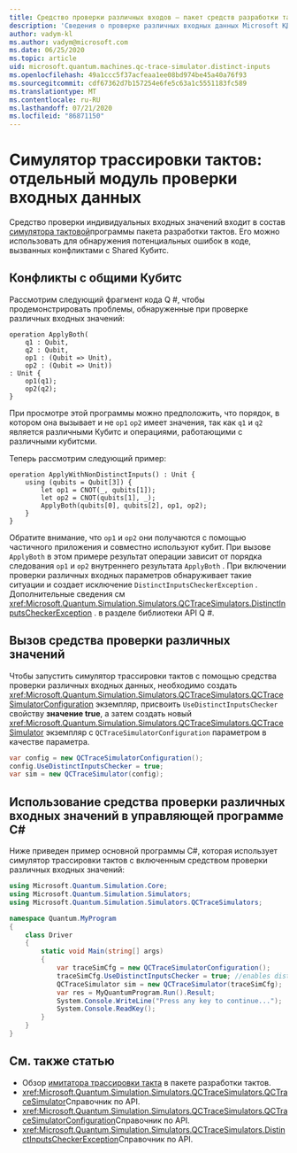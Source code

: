 ```yaml
---
title: Средство проверки различных входов — пакет средств разработки тактов
description: 'Сведения о проверке различных входных данных Microsoft КДК, которая использует симулятор трассировки тактов для проверки кода Q # для потенциальных конфликтов с общими Кубитс.'
author: vadym-kl
ms.author: vadym@microsoft.com
ms.date: 06/25/2020
ms.topic: article
uid: microsoft.quantum.machines.qc-trace-simulator.distinct-inputs
ms.openlocfilehash: 49a1ccc5f37acfeaa1ee08bd974be45a40a76f93
ms.sourcegitcommit: cdf67362d7b157254e6fe5c63a1c5551183fc589
ms.translationtype: MT
ms.contentlocale: ru-RU
ms.lasthandoff: 07/21/2020
ms.locfileid: "86871150"
---
```

# <a name="quantum-trace-simulator-distinct-inputs-checker"></a>Симулятор трассировки тактов: отдельный модуль проверки входных данных

Средство проверки индивидуальных входных значений входит в состав [симулятора тактовой](xref:microsoft.quantum.machines.qc-trace-simulator.intro)программы пакета разработки тактов. Его можно использовать для обнаружения потенциальных ошибок в коде, вызванных конфликтами с Shared Кубитс. 

## <a name="conflicts-with-shared-qubits"></a>Конфликты с общими Кубитс

Рассмотрим следующий фрагмент кода Q #, чтобы продемонстрировать проблемы, обнаруженные при проверке различных входных значений:

```qsharp
operation ApplyBoth(
    q1 : Qubit,
    q2 : Qubit,
    op1 : (Qubit => Unit),
    op2 : (Qubit => Unit))
: Unit {
    op1(q1);
    op2(q2);
}
```

При просмотре этой программы можно предположить, что порядок, в котором она вызывает и не `op1` `op2` имеет значения, так как `q1` и `q2` является различными Кубитс и операциями, работающими с различными кубитсми. 

Теперь рассмотрим следующий пример:

```qsharp
operation ApplyWithNonDistinctInputs() : Unit {
    using (qubits = Qubit[3]) {
        let op1 = CNOT(_, qubits[1]);
        let op2 = CNOT(qubits[1], _);
        ApplyBoth(qubits[0], qubits[2], op1, op2);
    }
}
```

Обратите внимание, что `op1` и `op2` они получаются с помощью частичного приложения и совместно используют кубит. При вызове `ApplyBoth` в этом примере результат операции зависит от порядка следования `op1` и `op2` внутреннего результата `ApplyBoth` . При включении проверки различных входных параметров обнаруживает такие ситуации и создает исключение `DistinctInputsCheckerException` . Дополнительные сведения см <xref:Microsoft.Quantum.Simulation.Simulators.QCTraceSimulators.DistinctInputsCheckerException> . в разделе библиотеки API Q #.

## <a name="invoking-the-distinct-inputs-checker"></a>Вызов средства проверки различных значений

Чтобы запустить симулятор трассировки тактов с помощью средства проверки различных входных данных, необходимо создать <xref:Microsoft.Quantum.Simulation.Simulators.QCTraceSimulators.QCTraceSimulatorConfiguration> экземпляр, присвоить `UseDistinctInputsChecker` свойству **значение true**, а затем создать новый <xref:Microsoft.Quantum.Simulation.Simulators.QCTraceSimulators.QCTraceSimulator> экземпляр с `QCTraceSimulatorConfiguration` параметром в качестве параметра. 

```csharp
var config = new QCTraceSimulatorConfiguration();
config.UseDistinctInputsChecker = true;
var sim = new QCTraceSimulator(config);
```

## <a name="using-the-distinct-inputs-checker-in-a-c-host-program"></a>Использование средства проверки различных входных значений в управляющей программе C#

Ниже приведен пример основной программы C#, которая использует симулятор трассировки тактов с включенным средством проверки различных входных значений:

```csharp
using Microsoft.Quantum.Simulation.Core;
using Microsoft.Quantum.Simulation.Simulators;
using Microsoft.Quantum.Simulation.Simulators.QCTraceSimulators;

namespace Quantum.MyProgram
{
    class Driver
    {
        static void Main(string[] args)
        {
            var traceSimCfg = new QCTraceSimulatorConfiguration();
            traceSimCfg.UseDistinctInputsChecker = true; //enables distinct inputs checker
            QCTraceSimulator sim = new QCTraceSimulator(traceSimCfg);
            var res = MyQuantumProgram.Run().Result;
            System.Console.WriteLine("Press any key to continue...");
            System.Console.ReadKey();
        }
    }
}
```

## <a name="see-also"></a>См. также статью

- Обзор [имитатора трассировки такта](xref:microsoft.quantum.machines.qc-trace-simulator.intro) в пакете разработки тактов.
- <xref:Microsoft.Quantum.Simulation.Simulators.QCTraceSimulators.QCTraceSimulator>Справочник по API.
- <xref:Microsoft.Quantum.Simulation.Simulators.QCTraceSimulators.QCTraceSimulatorConfiguration>Справочник по API.
- <xref:Microsoft.Quantum.Simulation.Simulators.QCTraceSimulators.DistinctInputsCheckerException>Справочник по API.
